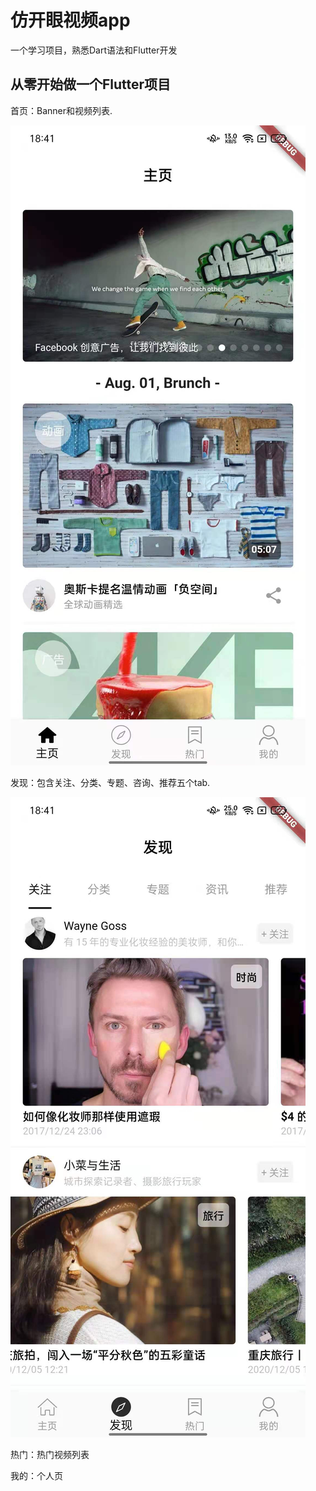 # 仿开眼视频app
一个学习项目，熟悉Dart语法和Flutter开发

## 从零开始做一个Flutter项目

首页：Banner和视频列表.

![Image text](https://github.com/29816768/News_Flutter/blob/master/img/home_img.jpeg)

发现：包含关注、分类、专题、咨询、推荐五个tab.

![Image text](https://github.com/29816768/News_Flutter/blob/master/img/discovery_img.jpeg)

热门：热门视频列表

我的：个人页

